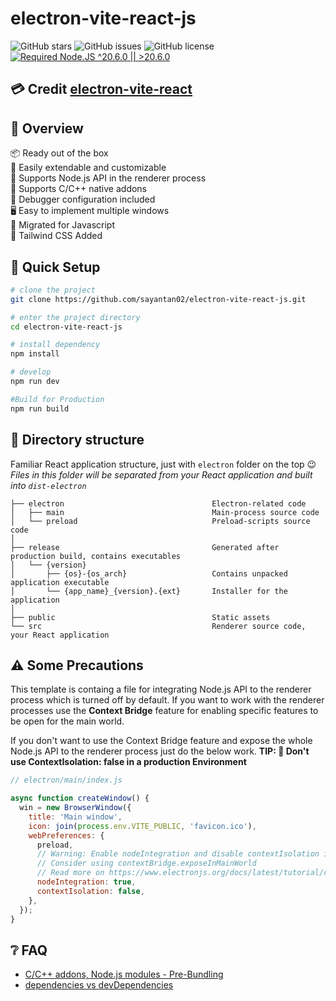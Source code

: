 # electron-vite-react-js

![GitHub stars](https://img.shields.io/github/stars/sayantan02/electron-vite-react-js?color=fa6470)
![GitHub issues](https://img.shields.io/github/issues/sayantan02/electron-vite-react-js?color=d8b22d)
![GitHub license](https://img.shields.io/github/license/sayantan02/electron-vite-react-js)
[![Required Node.JS ^20.6.0 || >20.6.0](https://img.shields.io/static/v1?label=node&message=20.6.0%20||%20%3E20.6.0&logo=node.js&color=3f893e)](https://nodejs.org/about/releases)

## 💳 Credit [electron-vite-react](https://github.com/electron-vite/electron-vite-react)

## 👀 Overview

📦 Ready out of the box  
🌱 Easily extendable and customizable  
💪 Supports Node.js API in the renderer process  
🔩 Supports C/C++ native addons  
🐞 Debugger configuration included  
🖥 Easy to implement multiple windows  
🧊 Migrated for Javascript  
🧬 Tailwind CSS Added

## 🛫 Quick Setup

```sh
# clone the project
git clone https://github.com/sayantan02/electron-vite-react-js.git

# enter the project directory
cd electron-vite-react-js

# install dependency
npm install

# develop
npm run dev

#Build for Production
npm run build
```

## 📂 Directory structure

Familiar React application structure, just with `electron` folder on the top :wink:  
*Files in this folder will be separated from your React application and built into `dist-electron`*  

```tree
├── electron                                 Electron-related code
│   ├── main                                 Main-process source code
│   └── preload                              Preload-scripts source code
│
├── release                                  Generated after production build, contains executables
│   └── {version}
│       ├── {os}-{os_arch}                   Contains unpacked application executable
│       └── {app_name}_{version}.{ext}       Installer for the application
│
├── public                                   Static assets
└── src                                      Renderer source code, your React application
```


## ⚠️ Some Precautions

This template is containg a file for integrating Node.js API to the renderer process which is turned off by default. If you want to work with the renderer processes use the **Context Bridge** feature for enabling specific features to be open for the main world.

If you don't want to use the Context Bridge feature and expose the whole Node.js API to the renderer process just do the below work. **TIP: 🚨 Don't use ContextIsolation: false in a production Environment**
```js
// electron/main/index.js

async function createWindow() {
  win = new BrowserWindow({
    title: 'Main window',
    icon: join(process.env.VITE_PUBLIC, 'favicon.ico'),
    webPreferences: {
      preload,
      // Warning: Enable nodeIntegration and disable contextIsolation is not secure in production
      // Consider using contextBridge.exposeInMainWorld
      // Read more on https://www.electronjs.org/docs/latest/tutorial/context-isolation
      nodeIntegration: true,
      contextIsolation: false,
    },
  });
}
```

## ❔ FAQ

- [C/C++ addons, Node.js modules - Pre-Bundling](https://github.com/electron-vite/vite-plugin-electron-renderer#dependency-pre-bundling)
- [dependencies vs devDependencies](https://github.com/electron-vite/vite-plugin-electron-renderer#dependencies-vs-devdependencies)

